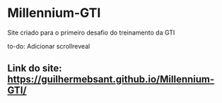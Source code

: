 # Millennium-GTI
Site criado para o primeiro desafio do treinamento da GTI


to-do:
Adicionar scrollreveal

## Link do site: https://guilhermebsant.github.io/Millennium-GTI/

